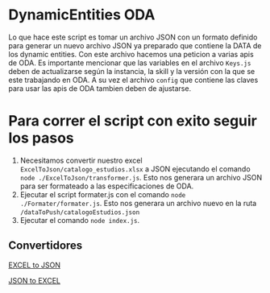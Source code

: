 # DynamicEntities ODA

Lo que hace este script es tomar un archivo JSON con un formato definido para generar un nuevo archivo JSON ya preparado que contiene la DATA de los dynamic entities. Con este archivo hacemos una peticion a varias apis de ODA. Es importante mencionar que las variables en el archivo ```Keys.js``` deben de actualizarse según la instancia, la skill y la versión con la que se este trabajando en ODA. A su vez el archivo ```config``` que contiene las claves para usar las apis de ODA tambien deben de ajustarse.

# Para correr el script con exito seguir los pasos

1. Necesitamos convertir nuestro excel ```ExcelToJson/catalogo_estudios.xlsx``` a JSON ejecutando el comando ```node ./ExcelToJson/transformer.js```. Esto nos generara un archivo JSON para ser formateado a las especificaciones de ODA.
3. Ejecutar el script formater.js con el comando ```node ./Formater/formater.js```. Esto nos generara un archivo nuevo en la ruta ```/dataToPush/catalogoEstudios.json```
4. Ejecutar el comando ```node index.js```.
## Convertidores

[EXCEL to JSON](https://beautifytools.com/excel-to-json-converter.php)

[JSON to EXCEL](https://data.page/json/csv)
